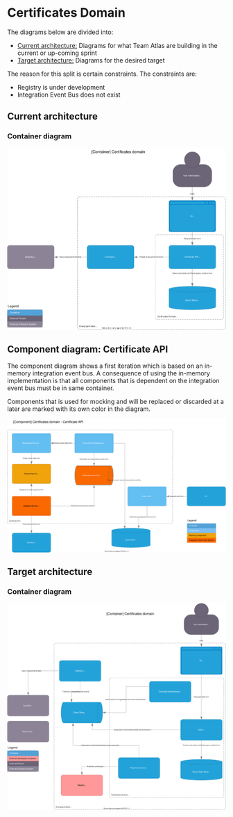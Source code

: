 # Certificates Domain

The diagrams below are divided into:

* [Current architecture:](#current-architecture) Diagrams for what Team Atlas are building in the current or up-coming sprint
* [Target architecture:](#target-architecture) Diagrams for the desired target

The reason for this split is certain constraints. The constraints are:

* Registry is under development
* Integration Event Bus does not exist

## Current architecture

### Container diagram
![Container diagram](../diagrams/certificates.current.container.drawio.svg)

## Component diagram: Certificate API

The component diagram shows a first iteration which is based on an in-memory integration event bus. A consequence of using the in-memory implementation is that all components that is dependent on the integration event bus must be in same container.

Components that is used for mocking and will be replaced or discarded at a later are marked with its own color in the diagram.

![Issuer component diagram](../diagrams/certificates.current.component.certificate.api.drawio.svg)


## Target architecture

### Container diagram
![Container diagram](../diagrams/certificates.target.container.drawio.svg)

